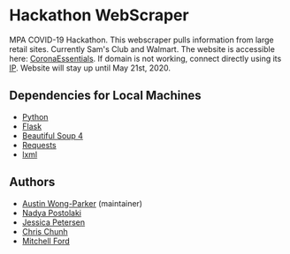 # Hackathon WebScraper
MPA COVID-19 Hackathon. This webscraper pulls information from large retail sites. Currently Sam's Club and Walmart. The website is accessible here: [CoronaEssentials](http://coronaessentials.info). If domain is not working, connect directly using its [IP](http://23.239.14.146). Website will stay up until May 21st, 2020.

## Dependencies for Local Machines
* [Python](https://www.python.org/)
* [Flask](https://flask.palletsprojects.com/en/1.1.x/)
* [Beautiful Soup 4](https://www.crummy.com/software/BeautifulSoup/)
* [Requests](https://pypi.org/project/requests/)
* [lxml](https://lxml.de/)

## Authors
* [Austin Wong-Parker](https://github.com/AustinWongParker/) (maintainer)
* [Nadya Postolaki](https://github.com/ninjanadya/)
* [Jessica Petersen](https://github.com/jpetersen2/)
* [Chris Chunh](https://github.com/cchunh20/)
* [Mitchell Ford](https://github.com/MitchellTFord/)
